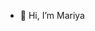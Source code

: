 - 👋 Hi, I’m Mariya

<!---
mariyageorge01/mariyageorge01 is a ✨ special ✨ repository because its `README.md` (this file) appears on your GitHub profile.
You can click the Preview link to take a look at your changes.
--->
